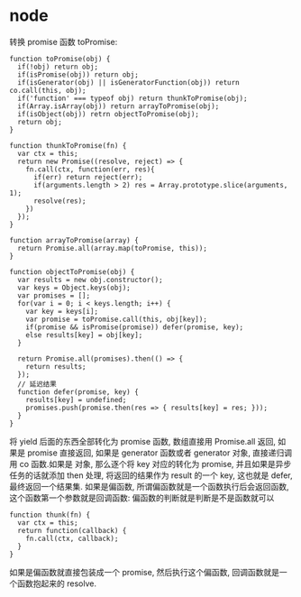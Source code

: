  # node

转换 promise 函数 toPromise:
```
function toPromise(obj) {
  if(!obj) return obj;
  if(isPromise(obj)) return obj;
  if(isGenerator(obj) || isGeneratorFunction(obj)) return co.call(this, obj);
  if('function' === typeof obj) return thunkToPromise(obj);
  if(Array.isArray(obj)) return arrayToPromise(obj);
  if(isObject(obj)) retrn objectToPromise(obj);
  return obj;
}

function thunkToPromise(fn) {
  var ctx = this;
  return new Promise((resolve, reject) => {
    fn.call(ctx, function(err, res){
      if(err) return reject(err);
      if(arguments.length > 2) res = Array.prototype.slice(arguments, 1);
      resolve(res);
    })
  });
}

function arrayToPromise(array) {
  return Promise.all(array.map(toPromise, this));
}

function objectToPromise(obj) {
  var results = new obj.constructor();
  var keys = Object.keys(obj);
  var promises = [];
  for(var i = 0; i < keys.length; i++) {
    var key = keys[i];
    var promise = toPromise.call(this, obj[key]);
    if(promise && isPromise(promise)) defer(promise, key);
    else results[key] = obj[key];
  }

  return Promise.all(promises).then(() => {
    return results;
  });
  // 延迟结果
  function defer(promise, key) {
    results[key] = undefined;
    promises.push(promise.then(res => { results[key] = res; }));
  }
}
```
将 yield 后面的东西全部转化为 promise 函数, 数组直接用 Promise.all 返回, 如果是 promise 直接返回, 如果是 generator 函数或者 generator 对象, 直接递归调用 co 函数.如果是
对象, 那么逐个将 key 对应的转化为 promise, 并且如果是异步任务的话就添加 then 处理, 将返回的结果作为 result 的一个 key, 这也就是 defer, 最终返回一个结果集.
如果是偏函数, 所谓偏函数就是一个函数执行后会返回函数, 这个函数第一个参数就是回调函数: 偏函数的判断就是判断是不是函数就可以
```
function thunk(fn) {
  var ctx = this;
  return function(callback) {
    fn.call(ctx, callback);
  }
}
```
如果是偏函数就直接包装成一个 promise, 然后执行这个偏函数, 回调函数就是一个函数抱起来的 resolve.